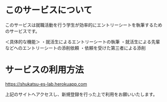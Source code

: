 # このサービスについて

このサービスは就職活動を行う学生が効率的にエントリーシートを執筆するためのサービスです。

＜具体的な機能＞
・就活生によるエントリーシートの執筆
・就活生による先輩などへのエントリーシートの添削依頼
・依頼を受けた第三者による添削

# サービスの利用方法

https://shukatsu-es-lab.herokuapp.com

上記のサイトへアクセスし、新規登録を行った上で利用をお願いいたします。
